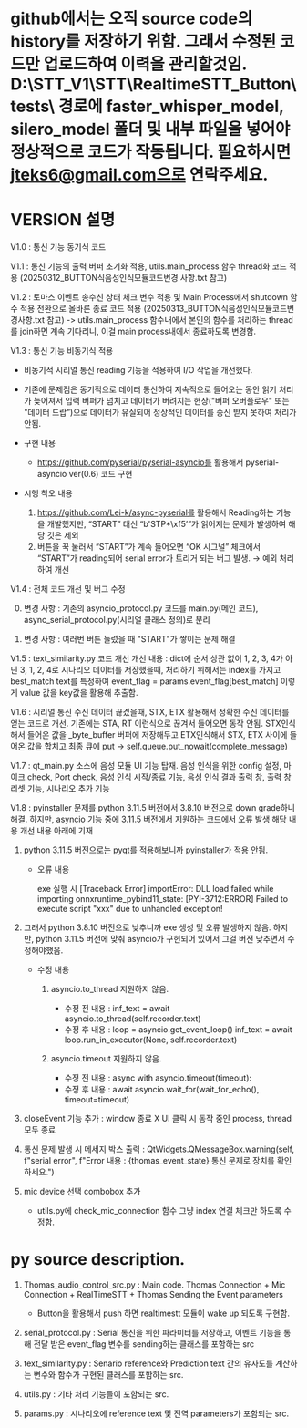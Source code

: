 # github에서는 오직 source code의 history를 저장하기 위함. 그래서 수정된 코드만 업로드하여 이력을 관리할것임. D:\STT_V1\STT\RealtimeSTT_Button\tests\ 경로에 faster_whisper_model, silero_model 폴더 및 내부 파일을 넣어야 정상적으로 코드가 작동됩니다. 필요하시면 jteks6@gmail.com으로 연락주세요.

# VERSION 설명
V1.0 : 통신 기능 동기식 코드

V1.1 : 통신 기능의 출력 버퍼 초기화 적용, utils.main_process 함수 thread화 코드 적용 (20250312_BUTTON식음성인식모듈코드변경 사항.txt 참고)

V1.2 : 토마스 이벤트 송수신 상태 체크 변수 적용 및 Main Process에서 shutdown 함수 적용 전환으로 올바른 종료 코드 적용 (20250313_BUTTON식음성인식모듈코드변경사항.txt 참고)
   -> utils.main_process 함수내에서 본인의 함수를 처리하는 thread를 join하면 계속 기다리니, 이걸 main process내에서 종료하도록 변경함. 
   
V1.3 : 통신 기능 비동기식 적용

- 비동기적 시리얼 통신 reading 기능을 적용하여 I/O 작업을 개선했다.

- 기존에 문제점은 동기적으로 데이터 통신하여 지속적으로 들어오는 동안 읽기 처리가 늦어져서 입력 버퍼가 넘치고 데이터가 버려지는 현상("버퍼 오버플로우" 또는 "데이터 드랍”)으로 데이터가 유실되어 정상적인 데이터를 송신 받지 못하여 처리가 안됨.

- 구현 내용
    - https://github.com/pyserial/pyserial-asyncio를 활용해서 pyserial-asyncio ver(0.6) 코드 구현
- 시행 착오 내용
    1. https://github.com/Lei-k/async-pyserial를 활용해서 Reading하는 기능을 개발했지만, “START” 대신 “b'STP*\xf5’”가 읽어지는 문제가 발생하여 해당 깃은 제외
    2. 버튼을 꾹 눌러서 “START”가 계속 들어오면 “OK 시그널” 체크에서 “START”가 reading되어 serial error가 트리거 되는 버그 발생. → 예외 처리 하여 개선

V1.4 : 전체 코드 개선 및 버그 수정

0. 변경 사항 : 기존의 asyncio_protocol.py 코드를 main.py(메인 코드), async_serial_protocol.py(시리얼 클래스 정의)로 분리

1. 변경 사항 : 여러번 버튼 눌렀을 때 "START"가 쌓이는 문제 해결

V1.5 : text_similarity.py 코드 개선
개선 내용 : dict에 순서 상관 없이 1, 2, 3, 4가 아닌 3, 1, 2, 4로 시나리오 데이터를 저장했을때, 처리하기 위해서는 index를 가지고 best_match text를 특정하여 event_flag = params.event_flag[best_match] 이렇게 value 값을 key값을 활용해 추출함.

V1.6 : 시리얼 통신 수신 데이터 끊겼을때, STX, ETX 활용해서 정확한 수신 데이터를 얻는 코드로 개선. 기존에는 STA, RT 이런식으로 끊겨서 들어오면 동작 안됨. STX인식해서 들어온 값을 _byte_buffer 버퍼에 저장해두고 ETX인식해서 STX, ETX 사이에 들어온 값을 합치고 최종 큐에 put -> self.queue.put_nowait(complete_message)

V1.7 : qt_main.py 소스에 음성 모듈 UI 기능 탑재. 음성 인식을 위한 config 설정, 마이크 check, Port check, 음성 인식 시작/종료 기능, 음성 인식 결과 출력 창, 출력 창 리셋 기능, 시나리오 추가 기능

V1.8 : pyinstaller 문제를 python 3.11.5 버전에서 3.8.10 버전으로 down grade하니 해결. 하지만, asyncio 기능 중에 3.11.5 버전에서 지원하는 코드에서 오류 발생 해당 내용 개선 내용 아래에 기재

1. python 3.11.5 버전으로는 pyqt를 적용해보니까 pyinstaller가 적용 안됨.

    - 오류 내용

        exe 실행 시 [Traceback Error]
        importError: DLL load failed while importing onnxruntime_pybind11_state:
        [PYI-3712:ERROR] Failed to execute script "xxx" due to unhandled exception!

2. 그래서 python 3.8.10 버전으로 낮추니까 exe 생성 및 오류 발생하지 않음. 하지만, python 3.11.5 버전에 맞춰 asyncio가 구현되어 있어서 그걸 버전 낮추면서 수정해야했음.

     - 수정 내용

        1) asyncio.to_thread 지원하지 않음.
           * 수정 전 내용 : inf_text = await asyncio.to_thread(self.recorder.text)
           * 수정 후 내용 : 
                               loop = asyncio.get_event_loop()
                               inf_text = await loop.run_in_executor(None, self.recorder.text)

        2) asyncio.timeout 지원하지 않음. 
           * 수정 전 내용 : async with asyncio.timeout(timeout):
           * 수정 후 내용 : await asyncio.wait_for(wait_for_echo(), timeout=timeout)

3. closeEvent 기능 추가 : window 종료 X UI 클릭 시 동작 중인 process, thread 모두 종료

4. 통신 문제 발생 시 메세지 박스 출력 : QtWidgets.QMessageBox.warning(self, f"serial error", f"Error 내용 : {thomas_event_state} 통신 문제로 장치를 확인하세요.")

5. mic device 선택 combobox 추가
    - utils.py에 check_mic_connection 함수 그냥 index 연결 체크만 하도록 수정함.

# py source description.

1. Thomas_audio_control_src.py : Main code. Thomas Connection + Mic Connection + RealTimeSTT + Thomas Sending the Event parameters
   - Button을 활용해서 push 하면 realtimestt 모듈이 wake up 되도록 구현함.

2. serial_protocol.py : Serial 통신을 위한 파라미터를 저장하고, 이벤트 기능을 통해 전달 받은 event_flag 변수를 sending하는 클래스를 포함하는 src

3. text_similarity.py : Senario reference와 Prediction text 간의 유사도를 계산하는 변수와 함수가 구현된 클래스를 포함하는 src.

4. utils.py : 기타 처리 기능들이 포함되는 src.

5. params.py : 시나리오에 reference text 및 전역 parameters가 포함되는 src.
